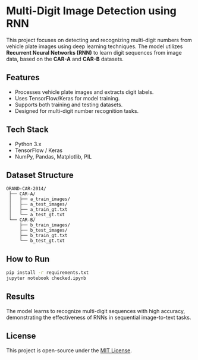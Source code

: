 # Multi-Digit Image Detection using RNN

This project focuses on detecting and recognizing multi-digit numbers from vehicle plate images using deep learning techniques. The model utilizes **Recurrent Neural Networks (RNN)** to learn digit sequences from image data, based on the **CAR-A** and **CAR-B** datasets.

## Features

* Processes vehicle plate images and extracts digit labels.
* Uses TensorFlow/Keras for model training.
* Supports both training and testing datasets.
* Designed for multi-digit number recognition tasks.

## Tech Stack

* Python 3.x
* TensorFlow / Keras
* NumPy, Pandas, Matplotlib, PIL

## Dataset Structure

```
ORAND-CAR-2014/
 ├── CAR-A/
 │   ├── a_train_images/
 │   ├── a_test_images/
 │   ├── a_train_gt.txt
 │   └── a_test_gt.txt
 └── CAR-B/
     ├── b_train_images/
     ├── b_test_images/
     ├── b_train_gt.txt
     └── b_test_gt.txt
```

## How to Run

```bash
pip install -r requirements.txt
jupyter notebook checked.ipynb
```

## Results

The model learns to recognize multi-digit sequences with high accuracy, demonstrating the effectiveness of RNNs in sequential image-to-text tasks.

## License

This project is open-source under the [MIT License](LICENSE).
